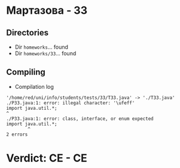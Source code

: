 # Мартазова - 33
## Directories
- Dir `homeworks`... found
- Dir `homeworks/33`... found
## Compiling
- Compilation log
```
'/home/red/uni/info/students/tests/33/T33.java' -> './T33.java'
./P33.java:1: error: illegal character: '\ufeff'
﻿import java.util.*;
^
./P33.java:1: error: class, interface, or enum expected
﻿import java.util.*;
        ^
2 errors

```
# Verdict: **CE** - CE
